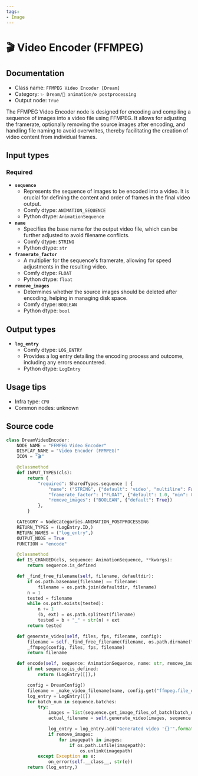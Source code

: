 ```yaml
---
tags:
- Image
---
```


# 🎬 Video Encoder (FFMPEG)
## Documentation
- Class name: `FFMPEG Video Encoder [Dream]`
- Category: `✨ Dream/🎥 animation/⚙ postprocessing`
- Output node: `True`

The FFMPEG Video Encoder node is designed for encoding and compiling a sequence of images into a video file using FFMPEG. It allows for adjusting the framerate, optionally removing the source images after encoding, and handling file naming to avoid overwrites, thereby facilitating the creation of video content from individual frames.
## Input types
### Required
- **`sequence`**
    - Represents the sequence of images to be encoded into a video. It is crucial for defining the content and order of frames in the final video output.
    - Comfy dtype: `ANIMATION_SEQUENCE`
    - Python dtype: `AnimationSequence`
- **`name`**
    - Specifies the base name for the output video file, which can be further adjusted to avoid filename conflicts.
    - Comfy dtype: `STRING`
    - Python dtype: `str`
- **`framerate_factor`**
    - A multiplier for the sequence's framerate, allowing for speed adjustments in the resulting video.
    - Comfy dtype: `FLOAT`
    - Python dtype: `float`
- **`remove_images`**
    - Determines whether the source images should be deleted after encoding, helping in managing disk space.
    - Comfy dtype: `BOOLEAN`
    - Python dtype: `bool`
## Output types
- **`log_entry`**
    - Comfy dtype: `LOG_ENTRY`
    - Provides a log entry detailing the encoding process and outcome, including any errors encountered.
    - Python dtype: `LogEntry`
## Usage tips
- Infra type: `CPU`
- Common nodes: unknown


## Source code
```python
class DreamVideoEncoder:
    NODE_NAME = "FFMPEG Video Encoder"
    DISPLAY_NAME = "Video Encoder (FFMPEG)"
    ICON = "🎬"

    @classmethod
    def INPUT_TYPES(cls):
        return {
            "required": SharedTypes.sequence | {
                "name": ("STRING", {"default": 'video', "multiline": False}),
                "framerate_factor": ("FLOAT", {"default": 1.0, "min": 0.01, "max": 100.0}),
                "remove_images": ("BOOLEAN", {"default": True})
            },
        }

    CATEGORY = NodeCategories.ANIMATION_POSTPROCESSING
    RETURN_TYPES = (LogEntry.ID,)
    RETURN_NAMES = ("log_entry",)
    OUTPUT_NODE = True
    FUNCTION = "encode"

    @classmethod
    def IS_CHANGED(cls, sequence: AnimationSequence, **kwargs):
        return sequence.is_defined

    def _find_free_filename(self, filename, defaultdir):
        if os.path.basename(filename) == filename:
            filename = os.path.join(defaultdir, filename)
        n = 1
        tested = filename
        while os.path.exists(tested):
            n += 1
            (b, ext) = os.path.splitext(filename)
            tested = b + "_" + str(n) + ext
        return tested

    def generate_video(self, files, fps, filename, config):
        filename = self._find_free_filename(filename, os.path.dirname(files[0]))
        _ffmpeg(config, files, fps, filename)
        return filename

    def encode(self, sequence: AnimationSequence, name: str, remove_images, framerate_factor):
        if not sequence.is_defined:
            return (LogEntry([]),)

        config = DreamConfig()
        filename = _make_video_filename(name, config.get("ffmpeg.file_extension", "mp4"))
        log_entry = LogEntry([])
        for batch_num in sequence.batches:
            try:
                images = list(sequence.get_image_files_of_batch(batch_num))
                actual_filename = self.generate_video(images, sequence.fps * framerate_factor, filename, config)

                log_entry = log_entry.add("Generated video '{}'".format(actual_filename))
                if remove_images:
                    for imagepath in images:
                        if os.path.isfile(imagepath):
                            os.unlink(imagepath)
            except Exception as e:
                on_error(self.__class__, str(e))
        return (log_entry,)

```
